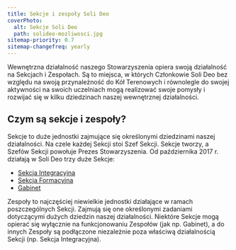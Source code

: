 ```yaml
---
title: Sekcje i zespoły Soli Deo
coverPhoto:
  alt: Sekcje Soli Deo
  path: solideo-mozliwosci.jpg
sitemap-priority: 0.7
sitemap-changefreq: yearly
---
```


Wewnętrzna działalność naszego Stowarzyszenia opiera swoją działalność na
Sekcjach i Zespołach. Są to miejsca, w których Członkowie Soli Deo bez względu
na swoją przynależność do Kół Terenowych i równolegle do swojej aktywności na
swoich uczelniach mogą realizować swoje pomysły i rozwijać się w kilku
dziedzinach naszej wewnętrznej działalności.

## Czym są sekcje i zespoły?

Sekcje to duże jednostki zajmujące się określonymi dziedzinami naszej
działalności. Na czele każdej Sekcji stoi Szef Sekcji. Sekcje tworzy, a Szefów
Sekcji powołuje Prezes Stowarzyszenia. Od października 2017 r. działają w Soli
Deo trzy duże Sekcje:

- [Sekcja Integracyjna](/o-nas/sekcje/sekcja-integracyjna)
- [Sekcja Formacyjna](/o-nas/sekcje/sekcja-formacyjna)
- [Gabinet](/o-nas/sekcje/gabinet)

Zespoły to najczęściej niewielkie jednostki działające w ramach poszczególnych
Sekcji. Zajmują się one określonymi zadaniami dotyczącymi dużych dziedzin naszej
działalności. Niektóre Sekcje mogą opierać się wyłącznie na funkcjonowaniu
Zespołów (jak np. Gabinet), a do innych Zespoły są podłączone niezależnie poza
właściwą działalnością Sekcji (np. Sekcja Integracyjna).
